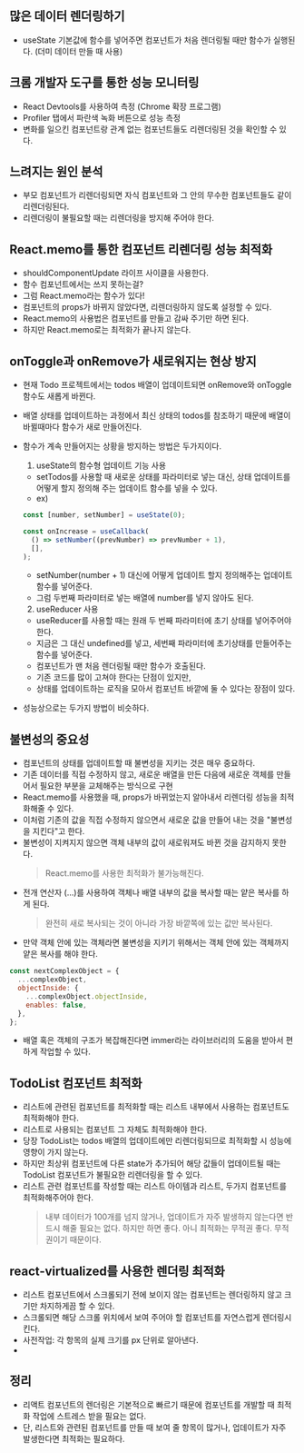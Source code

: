 ## 많은 데이터 렌더링하기

- useState 기본값에 함수를 넣어주면 컴포넌트가 처음 렌더링될 때만 함수가 실행된다. (더미 데이터 만들 때 사용)

## 크롬 개발자 도구를 통한 성능 모니터링

- React Devtools를 사용하여 측정 (Chrome 확장 프로그램)
- Profiler 탭에서 파란색 녹화 버튼으로 성능 측정
- 변화를 일으킨 컴포넌트랑 관계 없는 컴포넌트들도 리렌더링된 것을 확인할 수 있다.

## 느려지는 원인 분석

- 부모 컴포넌트가 리렌더링되면 자식 컴포넌트와 그 안의 무수한 컴포넌트들도 같이 리렌더링된다.
- 리렌더링이 불필요할 때는 리렌더링을 방지해 주어야 한다.

## React.memo를 통한 컴포넌트 리렌더링 성능 최적화

- shouldComponentUpdate 라이프 사이클을 사용한다.
- 함수 컴포넌트에서는 쓰지 못하는걸?
- 그럼 React.memo라는 함수가 있다!
- 컴포넌트의 props가 바뀌지 않았다면, 리렌더링하지 않도록 설정할 수 있다.
- React.memo의 사용법은 컴포넌트를 만들고 감싸 주기만 하면 된다.
- 하지만 React.memo로는 최적화가 끝나지 않는다.

## onToggle과 onRemove가 새로워지는 현상 방지

- 현재 Todo 프로젝트에서는 todos 배열이 업데이트되면 onRemove와 onToggle 함수도 새롭게 바뀐다.
- 배열 상태를 업데이트하는 과정에서 최신 상태의 todos를 참조하기 때문에 배열이 바뀔때마다 함수가 새로 만들어진다.
- 함수가 계속 만들어지는 상황을 방지하는 방법은 두가지이다.

  1. useState의 함수형 업데이트 기능 사용

  - setTodos를 사용할 때 새로운 상태를 파라미터로 넣는 대신, 상태 업데이트를 어떻게 할지 정의해 주는 업데이트 함수를 넣을 수 있다.
  - ex)

  ```javascript
  const [number, setNumber] = useState(0);

  const onIncrease = useCallback(
    () => setNumber((prevNumber) => prevNumber + 1),
    [],
  );
  ```

  - setNumber(number + 1) 대신에 어떻게 업데이트 할지 정의해주는 업데이트 함수를 넣어준다.
  - 그럼 두번째 파라미터로 넣는 배열에 number를 넣지 않아도 된다.

  2. useReducer 사용

  - useReducer를 사용할 때는 원래 두 번째 파라미터에 초기 상태를 넣어주어야 한다.
  - 지금은 그 대신 undefined를 넣고, 세번째 파라미터에 초기상태를 만들어주는 함수를 넣어준다.
  - 컴포넌트가 맨 처음 렌더링될 때만 함수가 호출된다.
  - 기존 코드를 많이 고쳐야 한다는 단점이 있지만,
  - 상태를 업데이트하는 로직을 모아서 컴포넌트 바깥에 둘 수 있다는 장점이 있다.

- 성능상으로는 두가지 방법이 비슷하다.

## 불변성의 중요성

- 컴포넌트의 상태를 업데이트할 때 불변성을 지키는 것은 매우 중요하다.
- 기존 데이터를 직접 수정하지 않고, 새로운 배열을 만든 다음에 새로운 객체를 만들어서 필요한 부분을 교체해주는 방식으로 구현
- React.memo를 사용했을 때, props가 바뀌었는지 알아내서 리렌더링 성능을 최적화해줄 수 있다.
- 이처럼 기존의 값을 직접 수정하지 않으면서 새로운 값을 만들어 내는 것을 "불변성을 지킨다"고 한다.
- 불변성이 지켜지지 않으면 객체 내부의 값이 새로워져도 바뀐 것을 감지하지 못한다.
  > React.memo를 사용한 최적화가 불가능해진다.
- 전개 연산자 (...)를 사용하여 객체나 배열 내부의 값을 복사할 때는 얕은 복사를 하게 된다.
  > 완전히 새로 복사되는 것이 아니라 가장 바깥쪽에 있는 값만 복사된다.
- 만약 객체 안에 있는 객체라면 불변성을 지키기 위해서는 객체 안에 있는 객체까지 얕은 복사를 해야 한다.

```javascript
const nextComplexObject = {
  ...complexObject,
  objectInside: {
    ...complexObject.objectInside,
    enables: false,
  },
};
```

- 배열 혹은 객체의 구조가 복잡해진다면 immer라는 라이브러리의 도움을 받아서 편하게 작업할 수 있다.

## TodoList 컴포넌트 최적화

- 리스트에 관련된 컴포넌트를 최적화할 때는 리스트 내부에서 사용하는 컴포넌트도 최적화해야 한다.
- 리스트로 사용되는 컴포넌트 그 자체도 최적화해야 한다.
- 당장 TodoList는 todos 배열의 업데이트에만 리렌더링되므로 최적화할 시 성능에 영향이 가지 않는다.
- 하지만 최상위 컴포넌트에 다른 state가 추가되어 해당 값들이 업데이트될 때는 TodoList 컴포넌트가 불필요한 리렌더링을 할 수 있다.
- 리스트 관련 컴포넌트를 작성할 때는 리스트 아이템과 리스트, 두가지 컴포넌트를 최적화해주어야 한다.
  > 내부 데이터가 100개를 넘지 않거나, 업데이트가 자주 발생하지 않는다면 반드시 해줄 필요는 없다. 하지만 하면 좋다. 아니 최적화는 무적권 좋다. 무적권이기 때문이다.

## react-virtualized를 사용한 렌더링 최적화

- 리스트 컴포넌트에서 스크롤되기 전에 보이지 않는 컴포넌트는 렌더링하지 않고 크기만 차지하게끔 할 수 있다.
- 스크롤되면 해당 스크롤 위치에서 보여 주어야 할 컴포넌트를 자연스럽게 렌더링시킨다.
- 사전작업: 각 항목의 실제 크기를 px 단위로 알아낸다.
- 

## 정리
- 리액트 컴포넌트의 렌더링은 기본적으로 빠르기 때문에 컴포넌트를 개발할 때 최적화 작업에 스트레스 받을 필요는 없다.
- 단, 리스트와 관련된 컴포넌트를 만들 때 보여 줄 항목이 많거나, 업데이트가 자주 발생한다면 최적화는 필요하다.
